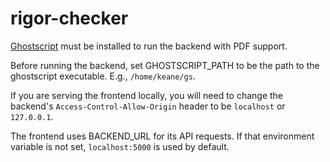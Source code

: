 # rigor-checker

[Ghostscript](https://www.ghostscript.com/) must be installed to run the backend with PDF support.

Before running the backend, set GHOSTSCRIPT_PATH to be the path to the ghostscript executable. E.g., `/home/keane/gs`.

If you are serving the frontend locally, you will need to change the backend's `Access-Control-Allow-Origin` header to be `localhost` or `127.0.0.1`.

The frontend uses BACKEND_URL for its API requests. If that environment variable is not set, `localhost:5000` is used by default.
